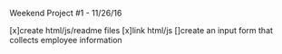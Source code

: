 Weekend Project #1 - 11/26/16

[x]create html/js/readme files
[x]link html/js
[]create an input form that collects employee information
